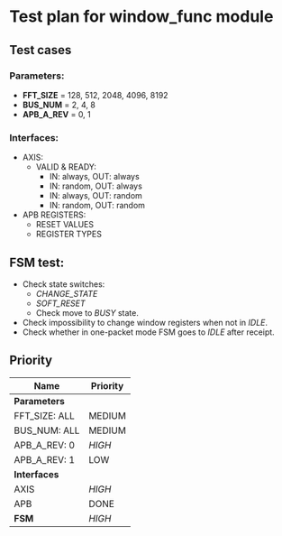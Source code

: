 # Test plan for window_func module

## Test cases
### Parameters:
* **FFT_SIZE**  = 128, 512, 2048, 4096, 8192 
* **BUS_NUM**   = 2, 4, 8    
* **APB_A_REV** = 0, 1    

### Interfaces:
* AXIS:
	* VALID & READY:
		* IN: always, OUT: always
		* IN: random, OUT: always
		* IN: always, OUT: random
		* IN: random, OUT: random
* APB REGISTERS:
	* RESET VALUES
	* REGISTER TYPES

## FSM test:
* Check state switches:
	* _CHANGE_STATE_
	* _SOFT_RESET_
	* Check move to _BUSY_ state.
* Check impossibility to change window registers when not in _IDLE_.
* Check whether in one-packet mode FSM goes to _IDLE_ after receipt.

## Priority
| Name           | Priority |
| -------------- | -------- |
| **Parameters** |          |
| FFT_SIZE: ALL  | MEDIUM   |
| BUS_NUM: ALL   | MEDIUM   |
| APB_A_REV: 0   | *HIGH*   |
| APB_A_REV: 1   | LOW      |
| **Interfaces** |          |
| AXIS           | *HIGH*   |
| APB            | DONE     |
| **FSM**        | *HIGH*   |

